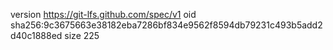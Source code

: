 version https://git-lfs.github.com/spec/v1
oid sha256:9c3675663e38182eba7286bf834e9562f8594db79231c493b5add2d40c1888ed
size 225
